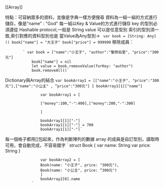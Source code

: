 [[Array]]

特點：可容納眾多的資料，並像是字典一樣方便搜尋
		   資料為一組一組的方式進行儲存，像是"name" : "God"
		   每一組以Key & Value的方式進行儲存
		   	key 的型別必須遵從 Hashable protocol,一般是 String
			value 可以是任意型別
			索引的型別須一致,索引對應的資料型別也是
			當Value為Any型別->
				` var book = [String: Any]()
					book["name"] = "大王子"
					book["price"] = 999999`
移除成員：
			
			` var book = ["name":"小王子", "author":"聖修伯里", "price":"300元"]
				book["name"] = nil
			 	let value = book.removeValue(forKey: "author")
				book.removeAll()`
				
Dictionary與Array的結合
				`
					var bookArray1 = [["name":"小王子", "price":"300元"],["name":"小公主"
					, “price":"300元"]
					]
					bookArray1[1]["name"]
				`
				

					var bookArray1 = [

					["money":100,"-":400],["money":200,"-":300]

					]

					bookArray1[1]["-"]
					bookArray1[1]["-"] = 700
					bookArray1[1]["-"]`

每一個格子都用[]包起來，作為判斷陣列的數據
array 的成員是自訂型別，讀取時可用，會自動完成，不容易錯字
				`
					struct Book {
					var name: String
					var price: String
					}

					var bookArray2 = [
					Book(name: "小王子", price: "300元"),
					Book(name: "小公主", price: “300元")
					]
					bookArray2[0].name
				`

				